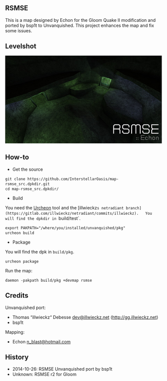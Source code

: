 RSMSE
-----

This is a map designed by Echon for the Gloom Quake Ⅱ modification and ported by bsp1t to Unvanquished. This project enhances the map and fix some issues.

Levelshot
---------

![Levelshot](meta/rsmse/rsmse_web.jpg)

How-to
------

* Get the source

```
git clone https://github.com/InterstellarOasis/map-rsmse_src.dpkdir.git
cd map-rsmse_src.dpkdir/
```

* Build

You need the [Urcheon](https://github.com/illwieckz/Urcheon) tool and the [illwieckz`s netradiant branch](https://gitlab.com/illwieckz/netradiant/commits/illwieckz).  
You will find the dpkdir in `build/test`.

```
export PAKPATH="/where/you/installed/unvanquished/pkg"
urcheon build
```

* Package

You will find the dpk in `build/pkg`.

```
urcheon package
```

Run the map:

```
daemon -pakpath build/pkg +devmap rsmse
```

Credits
-------

Unvanquished port:

* Thomas “illwieckz“ Debesse <dev@illwieckz.net> (http://gg.illwieckz.net)
* bsp1t

Mapping:

* Echon <n_blast@hotmail.com>

History
-------

* 2014-10-26:	RSMSE Unvanquished port by bsp1t
* Unknown:		RSMSE r2 for Gloom
